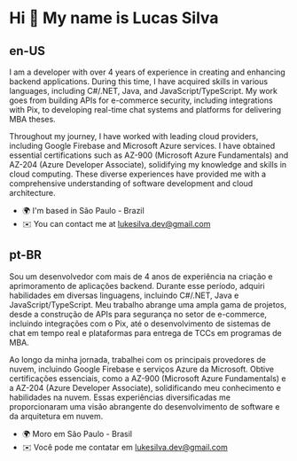 Hi 👋 My name is Lucas Silva
============================

en-US
---------------------------------

I am a developer with over 4 years of experience in creating and enhancing backend applications. During this time, I have acquired skills in various languages, including C#/.NET, Java, and JavaScript/TypeScript. My work goes from building APIs for e-commerce security, including integrations with Pix, to developing real-time chat systems and platforms for delivering MBA theses.

Throughout my journey, I have worked with leading cloud providers, including Google Firebase and Microsoft Azure services. I have obtained essential certifications such as AZ-900 (Microsoft Azure Fundamentals) and AZ-204 (Azure Developer Associate), solidifying my knowledge and skills in cloud computing. These diverse experiences have provided me with a comprehensive understanding of software development and cloud architecture.

* 🌍  I'm based in São Paulo - Brazil
* ✉️  You can contact me at [lukesilva.dev@gmail.com](mailto:lukesilva.dev@gmail.com)

pt-BR
---------------------------------

Sou um desenvolvedor com mais de 4 anos de experiência na criação e aprimoramento de aplicações backend. Durante esse período, adquiri habilidades em diversas linguagens, incluindo C#/.NET, Java e JavaScript/TypeScript. Meu trabalho abrange uma ampla gama de projetos, desde a construção de APIs para segurança no setor de e-commerce, incluindo integrações com o Pix, até o desenvolvimento de sistemas de chat em tempo real e plataformas para entrega de TCCs em programas de MBA.

Ao longo da minha jornada, trabalhei com os principais provedores de nuvem, incluindo Google Firebase e serviços Azure da Microsoft. Obtive certificações essenciais, como a AZ-900 (Microsoft Azure Fundamentals) e a AZ-204 (Azure Developer Associate), solidificando meu conhecimento e habilidades na nuvem. Essas experiências diversificadas me proporcionaram uma visão abrangente do desenvolvimento de software e da arquitetura em nuvem.

* 🌍  Moro em São Paulo - Brasil
* ✉️  Você pode me contatar em [lukesilva.dev@gmail.com](mailto:lukesilva.dev@gmail.com)
